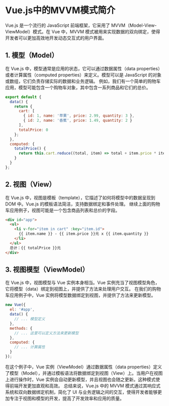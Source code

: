 # Vue.js中的MVVM模式简介
Vue.js 是一个流行的 JavaScript 前端框架，它采用了 MVVM（Model-View-ViewModel）模式。在 Vue 中，MVVM 模式被用来实现数据的双向绑定，使得开发者可以更加高效地开发动态交互式的用户界面。
## 1. 模型（Model）
在 Vue.js 中，模型通常是应用的状态，它可以通过数据属性（data properties）或者计算属性（computed properties）来定义。模型可以是 JavaScript 的对象或数组，它们负责存储实际的数据和业务逻辑。
例如，我们有一个简单的购物车应用，模型可能包含一个购物车对象，其中包含一系列商品和它们的总价。
```javascript
export default {
  data() {
    return {
      cart: [
        { id: 1, name: '苹果', price: 2.99, quantity: 3 },
        { id: 2, name: '香蕉', price: 1.49, quantity: 2 }
      ],
      totalPrice: 0
    };
  },
  computed: {
    totalPrice() {
      return this.cart.reduce((total, item) => total + item.price * item.quantity, 0);
    }
  }
};
```
## 2. 视图（View）
在 Vue.js 中，视图是模板（template），它描述了如何将模型中的数据呈现到 DOM 中。Vue.js 的模板语法简洁，支持数据绑定和事件处理。
继续上面的购物车应用例子，视图可能是一个包含商品列表和总价的字段。
```html
<div id="app">
  <ul>
    <li v-for="item in cart" :key="item.id">
      {{ item.name }} - {{ item.price }}元 x {{ item.quantity }}
    </li>
  </ul>
  总计：{{ totalPrice }}元
</div>
```
## 3. 视图模型（ViewModel）
在 Vue.js 中，视图模型与 Vue 实例本身相当。Vue 实例充当了视图模型角色，它将模型（data）绑定到视图上，并提供了方法来处理用户交互。
在我们的购物车应用例子中，Vue 实例将模型数据绑定到视图，并提供了方法来更新模型。
```javascript
new Vue({
  el: '#app',
  data() {
    // ... 模型定义
  },
  methods: {
    // ... 这里可以定义方法来更新模型
  },
  computed: {
    // ... 计算属性
  }
});
```
在这个例子中，Vue 实例（ViewModel）通过数据属性（data properties）定义了模型（Model），并通过模板语法将数据绑定到视图（View）上。当用户在视图上进行操作时，Vue 实例会自动更新模型，并且视图也会随之更新。这种模式使得前端开发更加直观和高效。
总结来说，Vue.js 中的 MVVM 模式通过其响应式系统和双向数据绑定机制，简化了 UI 与业务逻辑之间的交互，使得开发者能够更加专注于视图和模型的开发，提高了开发效率和应用的质量。